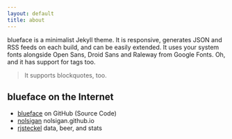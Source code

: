 ```yaml
---
layout: default
title: about
---
```


blueface is a minimalist Jekyll theme. It is responsive, generates JSON and RSS feeds on each build, and can be easily extended. It uses your system fonts alongside Open Sans, Droid Sans and Raleway from Google Fonts. Oh, and it has support for tags too.

> It supports blockquotes, too.

## blueface on the Internet

* [blueface][github] on GitHub (Source Code)
* [nolsigan][nolsigan] nolsigan.github.io
* [rjsteckel][rjsteckel] data, beer, and stats

[github]: https://github.com/filipeGuerreiro/blog/
[nolsigan]: http://nolsigan.github.io
[rjsteckel]: http://rjsteckel.github.io